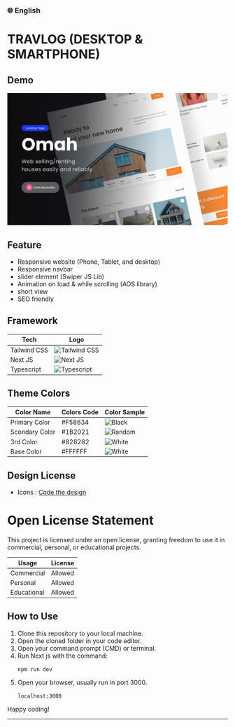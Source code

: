 ### 🌐 English

# TRAVLOG (DESKTOP & SMARTPHONE)

## Demo

![SHOT IMAGE](https://github.com/yorisofficial/omah/blob/main/public/shots/shots009.png)

## Feature

- Responsive website (Phone, Tablet, and desktop)
- Responsive navbar
- slider element (Swiper JS Lib)
- Animation on load & while scrolling (AOS library)
- short view
- SEO friendly

## Framework

| Tech         | Logo                                                                                                                       |
| ------------ | --------------------------------------------------------------------------------------------------------------------------- |
| Tailwind CSS | <img src="https://user-images.githubusercontent.com/25181517/202896760-337261ed-ee92-4979-84c4-d4b829c7355d.png" width="40" height="40" alt="Tailwind CSS"> |
| Next JS      | <img src="https://github.com/marwin1991/profile-technology-icons/assets/136815194/5f8c622c-c217-4649-b0a9-7e0ee24bd704.png" width="40" height="40" alt="Next JS"> |
| Typescript   | <img src="https://user-images.githubusercontent.com/25181517/183890598-19a0ac2d-e88a-4005-a8df-1ee36782fde1.png" width="40" height="40" alt="Typescript"> |

## Theme Colors

| Color Name     | Colors Code | Color Sample                                            |
| -------------- | ----------- | ------------------------------------------------------- |
| Primary Color  | #F58634     | ![Black](https://via.placeholder.com/20/F58634?text=+)  |
| Scondary Color | #1B2021     | ![Random](https://via.placeholder.com/20/1B2021?text=+) |
| 3rd Color      | #828282     | ![White](https://via.placeholder.com/20/828282?text=+)  |
| Base Color     | #FFFFFF     | ![White](https://via.placeholder.com/20/FFFFFF?text=+)  |

## Design License

- Icons : <a href="https://codedesign.dev/challenge/omah">Code the design</a>

# Open License Statement

This project is licensed under an open license, granting freedom to use it in commercial, personal, or educational projects.

| Usage       | License |
| ----------- | ------- |
| Commercial  | Allowed |
| Personal    | Allowed |
| Educational | Allowed |

## How to Use

1. Clone this repository to your local machine.
2. Open the cloned folder in your code editor.
3. Open your command prompt (CMD) or terminal.
4. Run Next js with the command:
   ```
   npm run dev
   ```
5. Open your browser, usually run in port 3000.
   ```
   localhost:3000
   ```

Happy coding!

---

